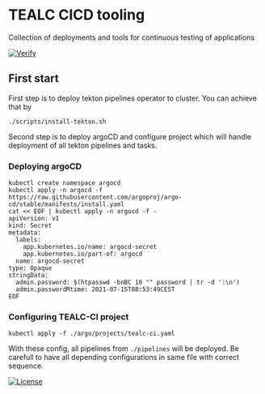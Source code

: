 # TEALC CICD tooling 
Collection of deployments and tools for continuous testing of applications

[![Verify](https://github.com/ExcelentProject/tealc/actions/workflows/verify.yaml/badge.svg)](https://github.com/ExcelentProject/tealc/actions/workflows/verify.yaml)

## First start
First step is to deploy tekton pipelines operator to cluster. You can achieve that by
```
./scripts/install-tekton.sh
```
Second step is to deploy argoCD and configure project which will handle deployment of all tekton pipelines and tasks.

### Deploying argoCD
```
kubectl create namespace argocd
kubectl apply -n argocd -f https://raw.githubusercontent.com/argoproj/argo-cd/stable/manifests/install.yaml
cat << EOF | kubectl apply -n argocd -f -
apiVersion: v1
kind: Secret
metadata:
  labels:
    app.kubernetes.io/name: argocd-secret
    app.kubernetes.io/part-of: argocd
  name: argocd-secret
type: Opaque
stringData:
  admin.password: $(htpasswd -bnBC 10 "" password | tr -d ':\n')
  admin.passwordMtime: 2021-07-15T08:53:49CEST
EOF
```

### Configuring TEALC-CI project
```
kubectl apply -f ./argo/projects/tealc-ci.yaml
```
With these config, all pipelines from `./pipelines` will be deployed. Be carefull to have all depending configurations in same file with correct sequence.

[![License](https://img.shields.io/badge/License-Apache%202.0-blue.svg)](https://opensource.org/licenses/Apache-2.0)
